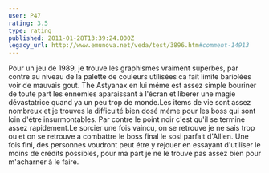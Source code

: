 ```yaml
---
user: P47
rating: 3.5
type: rating
published: 2011-01-28T13:39:24.000Z
legacy_url: http://www.emunova.net/veda/test/3896.htm#comment-14913
---
```

Pour un jeu de 1989, je trouve les graphismes vraiment superbes, par contre au niveau de la palette de couleurs utilisées ca fait limite bariolées voir de mauvais gout.
The Astyanax en lui méme est assez simple bouriner de toute part les ennemies aparaissant à l'écran et liberer une magie dévastatrice quand ya un peu trop de monde.Les items de vie sont assez nombreux et je trouves la difficulté bien dosé méme pour les boss qui sont loin d'étre insurmontables.
Par contre le point noir c'est qu'il se termine assez rapidement.Le sorcier une fois vaincu, on se retrouve je ne sais trop ou et on se retrouve a combattre le boss final le sosi parfait d'Allien.
Une fois fini, des personnes voudront peut étre y rejouer en essayant d'utiliser le moins de crédits possibles, pour ma part je ne le trouve pas assez bien pour m'acharner à le faire.